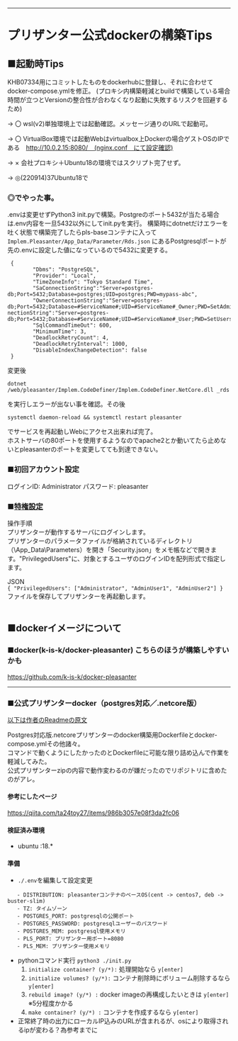 
-------------------------------------
# プリザンター公式dockerの構築Tips
## ■起動時Tips<br>
KHB07334用にコミットしたものをdockerhubに登録し、それに合わせてdocker-compose.ymlを修正。
(プロキシ内構築軽減とbuildで構築している場合時間が立つとVersionの整合性が合わなくなり起動に失敗するリスクを回避するため)<br>

→  〇  wsl(v2)単独環境上では起動確認。メッセージ通りのURLで起動可。<br>

→  〇  VirtualBox環境では起動Webはvirtualbox上Dockerの場合ゲストOSのIPである　http://10.0.2.15:8080/　(nginx.conf　にて設定確認) <br> 

→  ×  会社プロキシ＋Ubuntu18の環境ではスクリプト完了せず。<br>

→  ◎(220914)37Ubuntu18で
###  ◎でやった事。
.envは変更せずPython3 init.pyで構築。Postgreのポート5432が当たる場合は.env内容を一旦5432以外にしてinit.pyを実行。
構築時にdotnetだけエラーを吐く状態で構築完了したらpls-baseコンテナに入って
`
Implem.Pleasanter/App_Data/Parameter/Rds.json
` 
にあるPostgresqlポートが先の.envに設定した値になっているので5432に変更する。
```
 {
        "Dbms": "PostgreSQL",
        "Provider": "Local",
        "TimeZoneInfo": "Tokyo Standard Time",
        "SaConnectionString":"Server=postgres-db;Port=5432;Database=postgres;UID=postgres;PWD=mypass-abc",
        "OwnerConnectionString":"Server=postgres-db;Port=5432;Database=#ServiceName#;UID=#ServiceName#_Owner;PWD=SetAdminsPWD","UserCon
nectionString":"Server=postgres-db;Port=5432;Database=#ServiceName#;UID=#ServiceName#_User;PWD=SetUsersPWD",
        "SqlCommandTimeOut": 600,
        "MinimumTime": 3,
        "DeadlockRetryCount": 4,
        "DeadlockRetryInterval": 1000,
        "DisableIndexChangeDetection": false
 }
```
変更後
```
dotnet /web/pleasanter/Implem.CodeDefiner/Implem.CodeDefiner.NetCore.dll _rds
```
を実行しエラーが出ない事を確認。その後<br>
```
systemctl daemon-reload && systemctl restart pleasanter
```
でサービスを再起動しWebにアクセス出来れば完了。<br>
ホストサーバの80ポートを使用するようなのでapache2とか動いてたら止めないとpleasanterのポートを変更してても到達できない。<br>

### ■初回アカウント設定
ログインID:  Administrator
パスワード: pleasanter

### ■[特権設定](https://pleasanter.org/manual/user-management-privileged-users)

操作手順<br> プリザンターが動作するサーバにログインします。<br> プリザンターのパラメータファイルが格納されているディレクトリ（\App_Data\Parameters）を開き「Security.json」をメモ帳などで開きます。"PrivilegedUsers"に、対象とするユーザのログインIDを配列形式で指定します。<br>

JSON<br> ` { "PrivilegedUsers": ["Administrator", "AdminUser1", "AdminUser2"] } ` <br> ファイルを保存してプリザンターを再起動します。<br><br>

## ■dockerイメージについて

### ■docker(k-is-k/docker-pleasanter) こちらのほうが構築しやすいかも
https://github.com/k-is-k/docker-pleasanter

-----
### ■公式プリザンターdocker（postgres対応／.netcore版）<br>
[以下は作者のReadmeの原文](https://github.com/twintee/pleasanter-docker)

Postgres対応版.netcoreプリザンターのdocker構築用Dockerfileとdocker-compose.ymlその他諸々。  
コマンドで動くようにしたかったのとDockerfileに可能な限り詰め込んで作業を軽減してみた。  
公式プリザンターzipの内容で動作変わるのが嫌だったのでリポジトリに含めたのがアレ。  

#### 参考にしたページ
https://qiita.com/ta24toy27/items/986b3057e08f3da2fc06

#### 検証済み環境
- ubuntu :18.*

#### 準備

- `./.env`を編集して設定変更
 ```
    - DISTRIBUTION: pleasanterコンテナのベースOS(cent -> centos7, deb -> buster-slim)
    - TZ: タイムゾーン
    - POSTGRES_PORT: postgresqlの公開ポート
    - POSTGRES_PASSWORD: postgresqlユーザーのパスワード
    - POSTGRES_MEM: postgresql使用メモリ
    - PLS_PORT: プリザンター用ポート=8080
    - PLS_MEM: プリザンター使用メモリ
```
- pythonコマンド実行
`python3 ./init.py`
    1. `initialize container? (y/*):` 処理開始なら `y[enter]`
    1. `initialize volumes? (y/*):` コンテナ削除時にボリューム削除するなら `y[enter]`
    1. `rebuild image? (y/*) :` docker imageの再構成したいときは `y[enter]`  
※5分程度かかる
    1. `make container? (y/*) :` コンテナを作成するなら `y[enter]`  
- 正常終了時の出力にローカルIP込みのURLが含まれるが、osにより取得されるipが変わる？為参考までに
